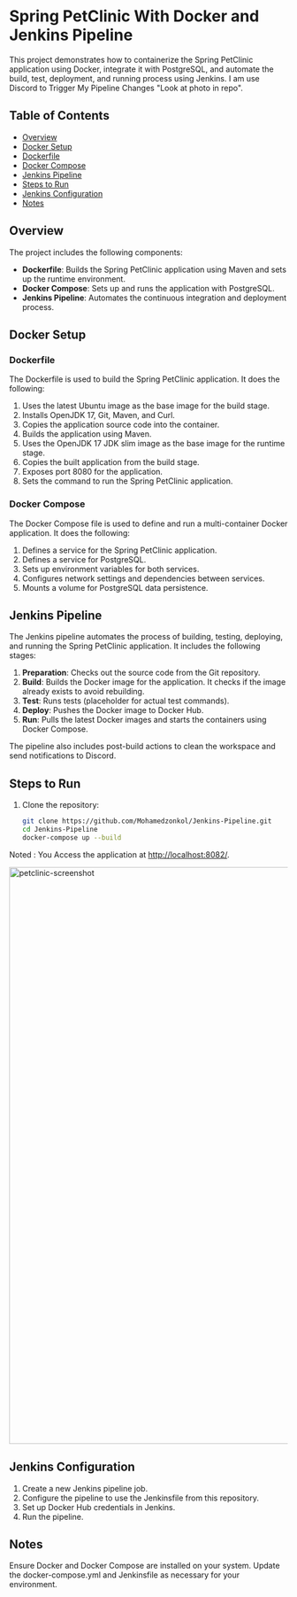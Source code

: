 # Spring PetClinic With Docker and Jenkins Pipeline

This project demonstrates how to containerize the Spring PetClinic application using Docker,
integrate it with PostgreSQL, and automate the build, test, deployment, and running process using Jenkins.
I am use Discord to Trigger My Pipeline Changes "Look at photo in repo".  

## Table of Contents

- [Overview](#overview)
- [Docker Setup](#docker-setup)
- [Dockerfile](#dockerfile)
- [Docker Compose](#docker-compose)
- [Jenkins Pipeline](#jenkins-pipeline)
- [Steps to Run](#steps-to-run)
- [Jenkins Configuration](#jenkins-configuration)
- [Notes](#notes)

## Overview

The project includes the following components:
- **Dockerfile**: Builds the Spring PetClinic application using Maven and sets up the runtime environment.
- **Docker Compose**: Sets up and runs the application with PostgreSQL.
- **Jenkins Pipeline**: Automates the continuous integration and deployment process.

## Docker Setup

### Dockerfile

The Dockerfile is used to build the Spring PetClinic application. It does the following:
1. Uses the latest Ubuntu image as the base image for the build stage.
2. Installs OpenJDK 17, Git, Maven, and Curl.
3. Copies the application source code into the container.
4. Builds the application using Maven.
5. Uses the OpenJDK 17 JDK slim image as the base image for the runtime stage.
6. Copies the built application from the build stage.
7. Exposes port 8080 for the application.
8. Sets the command to run the Spring PetClinic application.

### Docker Compose

The Docker Compose file is used to define and run a multi-container Docker application. It does the following:
1. Defines a service for the Spring PetClinic application.
2. Defines a service for PostgreSQL.
3. Sets up environment variables for both services.
4. Configures network settings and dependencies between services.
5. Mounts a volume for PostgreSQL data persistence.

## Jenkins Pipeline

The Jenkins pipeline automates the process of building, testing, deploying, and running the Spring PetClinic application. It includes the following stages:
1. **Preparation**: Checks out the source code from the Git repository.
2. **Build**: Builds the Docker image for the application. It checks if the image already exists to avoid rebuilding.
3. **Test**: Runs tests (placeholder for actual test commands).
4. **Deploy**: Pushes the Docker image to Docker Hub.
5. **Run**: Pulls the latest Docker images and starts the containers using Docker Compose.

The pipeline also includes post-build actions to clean the workspace and send notifications to Discord.

## Steps to Run

1. Clone the repository:
   ```bash
   git clone https://github.com/Mohamedzonkol/Jenkins-Pipeline.git
   cd Jenkins-Pipeline
   docker-compose up --build

Noted : You Access the application at <http://localhost:8082/>.

<img width="1042" alt="petclinic-screenshot" src="https://cloud.githubusercontent.com/assets/838318/19727082/2aee6d6c-9b8e-11e6-81fe-e889a5ddfded.png">

## Jenkins Configuration
1. Create a new Jenkins pipeline job.
2. Configure the pipeline to use the Jenkinsfile from this repository.
3. Set up Docker Hub credentials in Jenkins.
4. Run the pipeline.
   
## Notes
Ensure Docker and Docker Compose are installed on your system.
Update the docker-compose.yml and Jenkinsfile as necessary for your environment.

